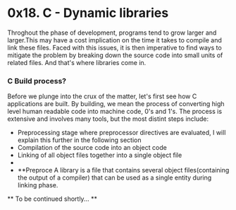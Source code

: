 # 0x18. C - Dynamic libraries

Throghout the phase of development, programs tend to grow larger and larger.This may have a cost implication on the time it takes to compile and link these files. 
Faced with this issues, it is then imperative to find ways to mitigate the problem by breaking down the source code into small units of related files. And that's where libraries come in. 

### C Build process?
Before we plunge into the crux of the matter, let's first see how C applications are built. By building, we mean the process of converting high level human readable code into machine code, 0's and 1's. The process is extensive and involves many tools, but the most distint steps include:
* Preprocessing stage where preprocessor directives are evaluated, I will explain this further in the following section
* Compilation of the source code into an object code
* Linking of all object files together into a single object file
* 
*  **Preproce
A library is a file that contains several object files(containing the output of a compiler) that can be used as a single entity during linking phase. 

** To be continued shortly... **